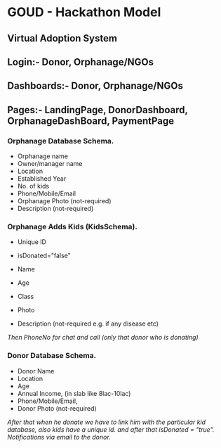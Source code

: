 # GOUD - Hackathon Model
## Virtual Adoption System

## Login:- **Donor,** **Orphanage/NGOs**

## Dashboards:- **Donor,** **Orphanage/NGOs**

## Pages:- **LandingPage,** **DonorDashboard,** **OrphanageDashBoard,** **PaymentPage**

### Orphanage Database Schema.

- Orphanage name
- Owner/manager name
- Location
- Established Year
- No. of kids
- Phone/Mobile/Email
- Orphanage Photo (not-required)
- Description (not-required)

### Orphanage Adds Kids (KidsSchema).

- Unique ID
- isDonated="false"

- Name
- Age
- Class
- Photo
- Description (not-required e.g. if any disease etc)

*Then PhoneNo for chat and call (only that donor who is donating)*

### Donor Database Schema.

- Donor Name
- Location
- Age
- Annual Income, (in slab like 8lac-10lac)
- Phone/Mobile/Email,
- Donor Photo (not-required)

*After that when he donate we have to link him with the
particular kid database, also kids have a unique id.
and after that isDonated = "true".
Notifications via email to the donor.*



